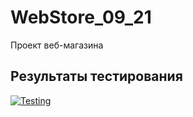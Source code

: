 # WebStore_09_21

Проект веб-магазина

## Результаты тестирования

[![Testing](https://github.com/Lloy94/WebStorePart2/actions/workflows/Testing.yml/badge.svg)](https://github.com/Lloy94/WebStorePart2/actions/workflows/Testing.yml)
